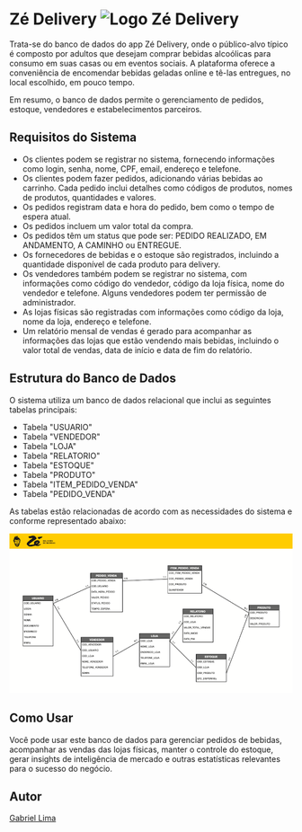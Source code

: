 # Zé Delivery ![Logo Zé Delivery](https://github.com/gabrielborgeslima/banco_de_dados/blob/32081987c0638bed60fda523efddbf25be2de33f/icon-ze-deliveryrd.png)

Trata-se do banco de dados do app Zé Delivery, onde o público-alvo típico é composto por adultos que desejam comprar bebidas alcoólicas para consumo em suas casas ou em eventos sociais. A plataforma oferece a conveniência de encomendar bebidas geladas online e tê-las entregues, no local escolhido, em pouco tempo.

Em resumo, o banco de dados permite o gerenciamento de pedidos, estoque, vendedores e estabelecimentos parceiros.


## Requisitos do Sistema

- Os clientes podem se registrar no sistema, fornecendo informações como login, senha, nome, CPF, email, endereço e telefone.
- Os clientes podem fazer pedidos, adicionando várias bebidas ao carrinho. Cada pedido inclui detalhes como códigos de produtos, nomes de produtos, quantidades e valores.
- Os pedidos registram data e hora do pedido, bem como o tempo de espera atual.
- Os pedidos incluem um valor total da compra.
- Os pedidos têm um status que pode ser: PEDIDO REALIZADO, EM ANDAMENTO, A CAMINHO ou ENTREGUE.
- Os fornecedores de bebidas e o estoque são registrados, incluindo a quantidade disponível de cada produto para delivery.
- Os vendedores também podem se registrar no sistema, com informações como código do vendedor, código da loja física, nome do vendedor e telefone. Alguns vendedores podem ter permissão de administrador.
- As lojas físicas são registradas com informações como código da loja, nome da loja, endereço e telefone.
- Um relatório mensal de vendas é gerado para acompanhar as informações das lojas que estão vendendo mais bebidas, incluindo o valor total de vendas, data de início e data de fim do relatório.


## Estrutura do Banco de Dados

O sistema utiliza um banco de dados relacional que inclui as seguintes tabelas principais:

- Tabela "USUARIO"
- Tabela "VENDEDOR"
- Tabela "LOJA"
- Tabela "RELATORIO"
- Tabela "ESTOQUE"
- Tabela "PRODUTO"
- Tabela "ITEM_PEDIDO_VENDA"
- Tabela "PEDIDO_VENDA"

As tabelas estão relacionadas de acordo com as necessidades do sistema e conforme representado abaixo:

![Representação do Banco de Dados](https://github.com/gabrielborgeslima/BD-ze-delivery/blob/6088d72c0c68ba2981668fdbf661133c5ebf3caa/BD_ze-delivery.png)


## Como Usar

Você pode usar este banco de dados para gerenciar pedidos de bebidas, acompanhar as vendas das lojas físicas, manter o controle do estoque, gerar insights de inteligência de mercado e outras estatísticas relevantes para o sucesso do negócio.


## Autor

[Gabriel Lima](https://github.com/gabrielborgeslima)
